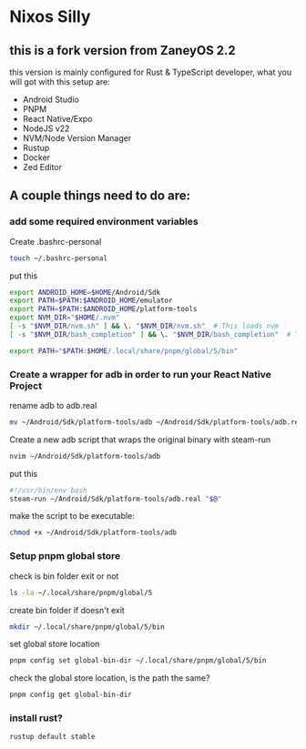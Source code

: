 # Nixos Silly
## this is a fork version from ZaneyOS 2.2
this version is mainly configured for Rust & TypeScript developer, what you will got with this setup are:
- Android Studio
- PNPM
- React Native/Expo
- NodeJS v22
- NVM/Node Version Manager
- Rustup
- Docker
- Zed Editor

## A couple things need to do are:
### add some required environment variables
Create .bashrc-personal
```bash
touch ~/.bashrc-personal
```
put this
```bash
export ANDROID_HOME=$HOME/Android/Sdk
export PATH=$PATH:$ANDROID_HOME/emulator
export PATH=$PATH:$ANDROID_HOME/platform-tools
export NVM_DIR="$HOME/.nvm"
[ -s "$NVM_DIR/nvm.sh" ] && \. "$NVM_DIR/nvm.sh"  # This loads nvm
[ -s "$NVM_DIR/bash_completion" ] && \. "$NVM_DIR/bash_completion"  # This loads nvm bash_completion

export PATH="$PATH:$HOME/.local/share/pnpm/global/5/bin"
```

### Create a wrapper for adb in order to run your React Native Project
rename adb to adb.real
```bash
mv ~/Android/Sdk/platform-tools/adb ~/Android/Sdk/platform-tools/adb.real
```
Create a new adb script that wraps the original binary with steam-run
```bash
nvim ~/Android/Sdk/platform-tools/adb
```
put this
```bash
#!/usr/bin/env bash
steam-run ~/Android/Sdk/platform-tools/adb.real "$@"
```
make the script to be executable:
```bash
chmod +x ~/Android/Sdk/platform-tools/adb
```
### Setup pnpm global store
check is bin folder exit or not
```bash
ls -la ~/.local/share/pnpm/global/5
```
create bin folder if doesn't exit
```bash
mkdir ~/.local/share/pnpm/global/5/bin
```
set global store location
```bash
pnpm config set global-bin-dir ~/.local/share/pnpm/global/5/bin
```
check the global store location, is the path the same?
```bash
pnpm config get global-bin-dir
```
### install rust?
```bash
rustup default stable
```
